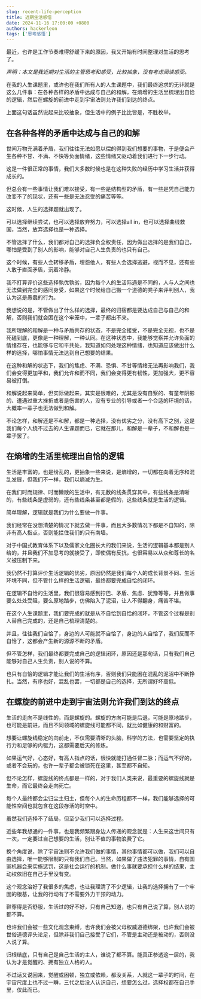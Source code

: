 ```yaml
---
slug: recent-life-perception
title: 近期生活感悟
date: 2024-11-16 17:00:00 +0800
authors: hackerleon
tags: ['思考感悟']
---
```


最近，也许是工作节奏难得舒缓下来的原因，我又开始有时间整理对生活的思考了。

<!--truncate-->

*声明：本文是我近期对生活的主管思考和感受，比较抽象，没有考虑阅读感受。*

在我的人生课题里，或许也在我们所有人的人生课题中，我们最终追求的无非就是这么几件事：在各种各样的矛盾中达成与自己的和解，在熵增的生活里梳理出自恰的逻辑，然后在螺旋的前进中走到宇宙法则允许我们到达的终点。

上面这句话虽然说起来比较抽象，但生活中的例子比比皆是，不胜枚举。

## 在各种各样的矛盾中达成与自己的和解

世间万物充满着矛盾，我们往往无法如愿以偿的得到我们想要的事物，于是便会产生各种不甘、不满、不快等负面情绪，这些情绪又驱动着我们进行下一步行动。

这是一件很正常的事情，我们大多数时候也是在这种失败的经历中学习生活并获得成长的。

但总会有一些事情让我们难以接受，有一些是结构型的矛盾，有一些是凭自己能力改变不了的现状，还有一些是无法忍受的痛苦等等。

这时候，人生的选择题就出现了。

可以选择继续尝试，也可以选择放弃努力，可以选择all in，也可以选择曲线救国，当然，放弃选择也是一种选择。

不管选择了什么，我们都对自己的选择负全权责任，因为做出选择的是我们自己，哪怕是受到了别人的影响，能够对自己人生负责的也只有自己。

这个时候，有些人会转移矛盾，埋怨他人，有些人会选择逃避，视而不见，还有些人敢于直面矛盾，沉着冷静。

我不打算评价这些选择孰优孰劣，因为每个人的生活际遇是不同的，人与人之间也无法做到完全的感同身受，如果这个时候给自己搬一个道德的凳子来评判别人，我认为这是愚蠢的行为。

我想说的是，不管做出了什么样的选择，最终的归宿都是要达成自己与自己的和解，否则我们就会困在这个牢笼中，一辈子都出不来。

我所理解的和解是一种与矛盾共存的状态，不是完全接受，不是完全无视，也不是死磕到底，更像是一种理解，一种认同。在这种状态中，我能够觉察并允许负面的情绪存在，也能够与它和平共处，我知道如何处理这种情绪，也知道应该做出什么样的选择，哪怕事情无法达到自己想要的结果。

在这种和解的状态下，我们的焦虑、不满、恐惧、不甘等情绪无法再影响我们，我们会变得更加平和，我们允许和而不同，我们会变得更有韧性，更加强大，更不容易被打倒。

和解说起来简单，但实际做起来，其实是很难的，尤其是没有自察的、有童年阴影的、遭遇过重大挫折或者是伤害的人，没有专业的引导或者一个合适的环境的话，大概率一辈子也无法做到和解。

不论怎样，和解还是不和解，都是一种选择，没有优劣之分，没有高下之别，这是我们每个人绕不过去的人生课题而已，它就在那儿，和解是一辈子，不和解也是一辈子罢了。

## 在熵增的生活里梳理出自恰的逻辑

生活是丰富的，也是纷乱的，更抽象一些来说，是熵增的，一切都在向着无序和混乱发展，但我们不一样，我们以熵减为生。

在我们时而规律、时而懒散的生活中，有无数的线条贯穿其中，有些线条是清晰的，有些线条是虚弱的，还有些线条甚至都是假的，这些线条就是生活的逻辑。

简单理解，逻辑就是我们为什么要做一件事。

我们经常在没想清楚的情况下就去做一件事，而且大多数情况下都是不自知的，除非有高人指点，否则能拦住我们的只有南墙。

对于中国式教育体系下以及儒家文化圈长大的我们来说，生活的逻辑基本都是别人给的，并且我们不加思考的就接受了，即使偶有反抗，也很容易以从众和尊长的名义被压制下来。

我仍然不打算评价生活逻辑的优劣，原因仍然是我们每个人的成长背景不同、生活环境不同，但不管什么样的生活逻辑，最终都要完成自恰的闭环。

在逻辑不自恰的生活里，我们很容易感到拧巴、矛盾、焦虑、犹豫等等，并且做事要么处处受阻，要么原地踏步，仿佛陷入了泥沼，让人不得翻身，痛苦不堪。

在这个人生课题里，我们要完成的就是从不自恰到自恰的闭环，不管这个过程是别人替自己完成的，还是自己梳理清楚的。

并且，往往我们自恰了，身边的人可能就不自恰了，身边的人自恰了，我们反而不自恰了，这都会产生新的源源不断的矛盾。

但不管怎样，我们最终都要完成自己的逻辑闭环，原因还是那句话，只有我们自己能够对自己人生负责，别人说的不算。

也只有自恰的逻辑才能让我们的生活有序，否则我们只能困在混乱的泥沼中不断挣扎。当然，有序也好，混乱也罢，一切都是自己的选择，无所谓好坏高低。

## 在螺旋的前进中走到宇宙法则允许我们到达的终点

生活的走向不是线性的，而是螺旋的。螺旋的方向可能是后退，可能是原地踏步，也可能是前进，而且不同领域的螺旋线可能都不同，就比如健康的和财富的。

想要让螺旋线稳定的向前走，不仅需要清晰的头脑，科学的方法，也需要坚定的执行力和足够的内驱力，这都需要后天的修炼。

如果运气好，心态好，有高人指点的话，很快就能打通任督二脉；而运气不好的，或者不会玩的，也许一辈子都会被锁死在这里，甚至都不自知。

但不论怎样，螺旋线的终点都是一样的，对于我们人类来说，最重要的螺旋线就是生命，而它最终会走向死亡。

每个人最终都会尘归尘土归土，但每个人的生命历程都不一样，我们能够选择的可能性空间也就包含在这段存活的时空中。

虽然我们选择不了结局，但至少我们可以选择过程。

近些年我想通的一件事，也是我频繁跟身边人传递的观念就是：人生来这世间只有一次，一定要过自己想要的生活，别让不值的事物浪费了它。

换个角度说，除了宇宙法则不允许我们做的事情，其他事情都可以做，我们可以自由选择，唯一能够限制的只有我们自己。当然，如果做了违法犯罪的事情，自有国家机器会来实施惩罚，这是社会运行的机制。做什么事就要承担什么样的结果，主动权依旧在自己手里没有变。

这个观念治好了我很多的焦虑，也让我理清了不少逻辑，让我的选择拥有了一个牢固的根基，让我的行动有了不需要外力干预的动力。

鞋穿得是否舒服，生活过的好不好，只有自己知道，也只有自己说了算，别人说的都不算。

也许我们会被一些文化观念束缚，也许我们会被父母权威道德绑架，也许我们会被世俗道德评头论足，但除非我们自己接受了它们，不管是主动还是被动的，否则没人说了算。

归根结底，只有自己是自己生活的主人，谁说了都不算。能真正参透这一层的，我认为才是觉醒的、拥有独立人格的人。

不过话又说回来，觉醒或困顿，独立或依赖，都没关系，人就这一辈子的时间，在宇宙尺度上也不过一瞬，三代之后没人认识自己，想要怎么过，选择权都在自己手里，仅此而已。
